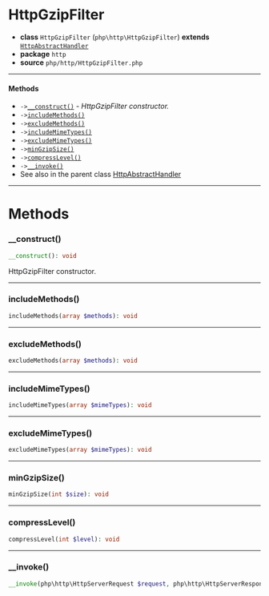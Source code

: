 # HttpGzipFilter

- **class** `HttpGzipFilter` (`php\http\HttpGzipFilter`) **extends** [`HttpAbstractHandler`](https://github.com/jphp-compiler/jphp/blob/master/exts/jphp-httpserver-ext/api-docs/classes/php/http/HttpAbstractHandler.md)
- **package** `http`
- **source** `php/http/HttpGzipFilter.php`

---

#### Methods

- `->`[`__construct()`](#method-__construct) - _HttpGzipFilter constructor._
- `->`[`includeMethods()`](#method-includemethods)
- `->`[`excludeMethods()`](#method-excludemethods)
- `->`[`includeMimeTypes()`](#method-includemimetypes)
- `->`[`excludeMimeTypes()`](#method-excludemimetypes)
- `->`[`minGzipSize()`](#method-mingzipsize)
- `->`[`compressLevel()`](#method-compresslevel)
- `->`[`__invoke()`](#method-__invoke)
- See also in the parent class [HttpAbstractHandler](https://github.com/jphp-compiler/jphp/blob/master/exts/jphp-httpserver-ext/api-docs/classes/php/http/HttpAbstractHandler.md)

---
# Methods

<a name="method-__construct"></a>

### __construct()
```php
__construct(): void
```
HttpGzipFilter constructor.

---

<a name="method-includemethods"></a>

### includeMethods()
```php
includeMethods(array $methods): void
```

---

<a name="method-excludemethods"></a>

### excludeMethods()
```php
excludeMethods(array $methods): void
```

---

<a name="method-includemimetypes"></a>

### includeMimeTypes()
```php
includeMimeTypes(array $mimeTypes): void
```

---

<a name="method-excludemimetypes"></a>

### excludeMimeTypes()
```php
excludeMimeTypes(array $mimeTypes): void
```

---

<a name="method-mingzipsize"></a>

### minGzipSize()
```php
minGzipSize(int $size): void
```

---

<a name="method-compresslevel"></a>

### compressLevel()
```php
compressLevel(int $level): void
```

---

<a name="method-__invoke"></a>

### __invoke()
```php
__invoke(php\http\HttpServerRequest $request, php\http\HttpServerResponse $response): bool
```